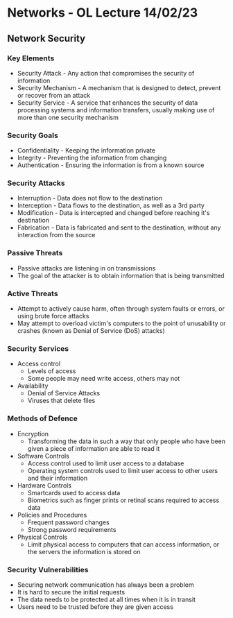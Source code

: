 # Networks - OL Lecture 14/02/23

## Network Security

### Key Elements

- Security Attack - Any action that compromises the security of information
- Security Mechanism - A mechanism that is designed to detect, prevent or recover from an attack
- Security Service - A service that enhances the security of data processing systems and information transfers, usually making use of more than one security mechanism

### Security Goals

- Confidentiality - Keeping the information private
- Integrity - Preventing the information from changing
- Authentication - Ensuring the information is from a known source

### Security Attacks

- Interruption - Data does not flow to the destination
- Interception - Data flows to the destination, as well as a 3rd party
- Modification - Data is intercepted and changed before reaching it's destination
- Fabrication - Data is fabricated and sent to the destination, without any interaction from the source

### Passive Threats

- Passive attacks are listening in on transmissions
- The goal of the attacker is to obtain information that is being transmitted

### Active Threats

- Attempt to actively cause harm, often through system faults or errors, or using brute force attacks
- May attempt to overload victim's computers to the point of unusability or crashes (known as Denial of Service (DoS) attacks)

### Security Services

- Access control
  - Levels of access
  - Some people may need write access, others may not
- Availability
  - Denial of Service Attacks
  - Viruses that delete files

### Methods of Defence

- Encryption
  - Transforming the data in such a way that only people who have been given a piece of information are able to read it
- Software Controls
  - Access control used to limit user access to a database
  - Operating system controls used to limit user access to other users and their information
- Hardware Controls
  - Smartcards used to access data
  - Biometrics such as finger prints or retinal scans required to access data
- Policies and Procedures
  - Frequent password changes
  - Strong password requirements
- Physical Controls
  - Limit physical access to computers that can access information, or the servers the information is stored on

### Security Vulnerabilities

- Securing network communication has always been a problem
- It is hard to secure the initial requests
- The data needs to be protected at all times when it is in transit
- Users need to be trusted before they are given access